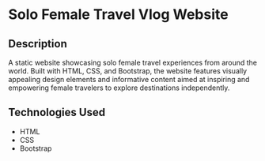 # Solo Female Travel Vlog Website

## Description
A static website showcasing solo female travel experiences from around the world. Built with HTML, CSS, and Bootstrap, the website features visually appealing design elements and informative content aimed at inspiring and empowering female travelers to explore destinations independently.

## Technologies Used
- HTML
- CSS
- Bootstrap
